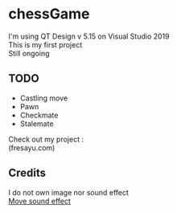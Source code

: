 # chessGame
I'm using QT Design v 5.15 on Visual Studio 2019 <br />
This is my first project <br />
Still ongoing <br />

## TODO 
* Castling move <br />
* Pawn <br />
* Checkmate <br />
* Stalemate <br />

Check out my project :  <br />
(fresayu.com)

## Credits
I do not own image nor sound effect <br />
[Move sound effect ](https://freesound.org/people/mh2o/sounds/351518/?fbclid=IwAR3dAp7vXg3v3H9HtbJ_ofrrnP3Ph0e-U7F4SJLrY4EVfvGOYARikKIMNnI#comments)
